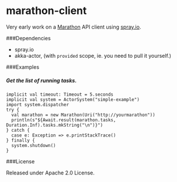 # marathon-client

Very early work on a [Marathon](https://mesosphere.github.io/marathon/) API client using [spray.io](http://spray.io/).

###Dependencies

* spray.io
* akka-actor, (with `provided` scope, ie. you need to pull it yourself.)

###Examples

##### Get the list of running tasks.

```
implicit val timeout: Timeout = 5.seconds
implicit val system = ActorSystem("simple-example")
import system.dispatcher
try {
  val marathon = new Marathon(Uri("http://yourmarathon"))
  println(s"${Await.result(marathon.tasks, Duration.Inf).tasks.mkString("\n")}")
} catch {
  case e: Exception => e.printStackTrace()
} finally {
  system.shutdown()
}
```

###License

Released under Apache 2.0 License.
